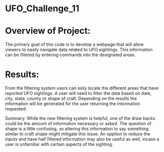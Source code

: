 # UFO_Challenge_11

# Overview of Project:

The primary goal of this code is to develop a webpage that will allow viewers to easily navigate data related to UFO sightings. This information can be filtered by 
entering commands into the designated areas. 


# Results: 
From the filtering system users can esily locate the different areas that have reported UFO sightings. A user will need to filter the data based on date, city, state, county or shape of craft. Depending on the results the information will be generated for the user returning the intormation requested. 


Summary: While the new filtering system is helpful, one of the draw backs could be the amount of information necessary or asked. The question of shape is a little confusing, so altering this information to say something similar to craft shape might mitigate this issue. An opption to reduce the inputs and have half filtered information may also be useful as well, incase a user is unfamiliar with certain aspects of the sighting. 
